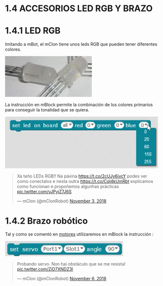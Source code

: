# 1.4 ACCESORIOS LED RGB Y BRAZO

# 1.4.1 LED RGB

Imitando a mBot, el mClon tiene unos leds RGB que pueden tener diferentes colores.

![](/assets/ledrgb.jpg)

La instrucción en mBlock permite la combinación de los colores primarios para conseguir la tonalidad que se quiera.

![](/assets/instruccionrgb.jpg)


<blockquote class="twitter-tweet"><p lang="es" dir="ltr">Xa teño LEDs RGB!! Na páxina <a href="https://t.co/2cUJy6ivcY">https://t.co/2cUJy6ivcY</a> podes ver como conectalos e nesta outra <a href="https://t.co/Cql4kUmRbt">https://t.co/Cql4kUmRbt</a> explicamos como funcionan e propoñemos algunhas prácticas <a href="https://t.co/vJPyjZ7J6S">pic.twitter.com/vJPyjZ7J6S</a></p>&mdash; mClon (@mClonRobot) <a href="https://twitter.com/mClonRobot/status/1058711684053897216?ref_src=twsrc%5Etfw">November 3, 2018</a></blockquote> <script async src="https://platform.twitter.com/widgets.js" charset="utf-8"></script>

# 1.4.2 Brazo robótico

Tal y como se comentó en [motores](https://catedu.github.io/mClon/como/motores.html) utilizaremos en mBlock la instrucción :

![](/assets/instruccionservo.jpg)

<blockquote class="twitter-tweet"><p lang="es" dir="ltr">Probando servo. Non hai obstáculo que se me resista! <a href="https://t.co/ZiD7XNDZ3l">pic.twitter.com/ZiD7XNDZ3l</a></p>&mdash; mClon (@mClonRobot) <a href="https://twitter.com/mClonRobot/status/1059824892915433475?ref_src=twsrc%5Etfw">November 6, 2018</a></blockquote> <script async src="https://platform.twitter.com/widgets.js" charset="utf-8"></script>
